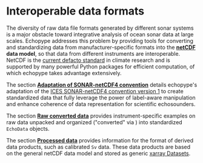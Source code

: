 # Interoperable data formats

The diversity of raw data file formats generated by different sonar systems is a major obstacle toward integrative analysis of ocean sonar data at large scales. Echopype addresses this problem by providing tools for converting and standardizing data from manufacturer-specific formats into the **[netCDF](https://www.unidata.ucar.edu/software/netcdf/) data model**, so that data from different instruments are interoperable. NetCDF is the [current defacto standard](https://clouds.eos.ubc.ca/~phil/courses/parallel_python/02_xarray_zarr.html) in climate research and is supported by many powerful Python packages for efficient computation, of which echopype takes advantage extensively.

The section [**Adaptation of SONAR-netCDF4 convention**](data-format:sonarnetcdf4-adaptation) details echopype's adaptation of the [ICES SONAR-netCDF4 convention version 1](http://www.ices.dk/sites/pub/Publication%20Reports/Cooperative%20Research%20Report%20(CRR)/CRR341.pdf) to create standardized data that fully leverage the power of label-aware manipulation and enhance coherence of data representation for scientific echosounders.

The section [**Raw converted data**](data-format:raw-data) provides instrument-specific examples on raw data unpacked and organized ("converted" via [](echopype.open_raw)) into standardized `EchoData` objects.

The section [**Processed data**](data-format:processed-data) provides information for the format of derived data products, such as calibrated `Sv` data. These data products are based on the general netCDF data model and stored as generic [xarray Datasets](https://docs.xarray.dev/en/stable/generated/xarray.Dataset.html).
